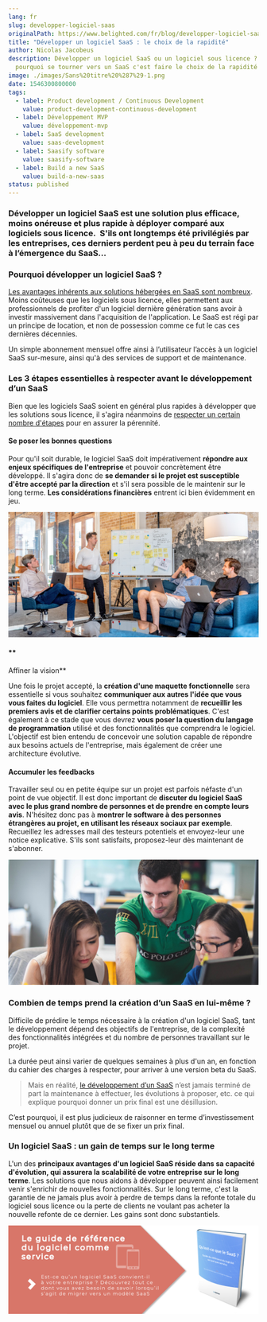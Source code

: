 ```yaml
---
lang: fr
slug: developper-logiciel-saas
originalPath: https://www.belighted.com/fr/blog/developper-logiciel-saas
title: "Développer un logiciel SaaS : le choix de la rapidité"
author: Nicolas Jacobeus
description: Développer un logiciel SaaS ou un logiciel sous licence ? Découvrez
  pourquoi se tourner vers un SaaS c'est faire le choix de la rapidité !
image: ./images/Sans%20titre%20%287%29-1.png
date: 1546300800000
tags:
  - label: Product development / Continuous Development
    value: product-development-continuous-development
  - label: Développement MVP
    value: développement-mvp
  - label: SaaS development
    value: saas-development
  - label: Saasify software
    value: saasify-software
  - label: Build a new SaaS
    value: build-a-new-saas
status: published
---
```

### Développer un logiciel SaaS est une solution plus efficace, moins onéreuse et plus rapide à déployer comparé aux logiciels sous licence.  S'ils ont longtemps été privilégiés par les entreprises, ces derniers perdent peu à peu du terrain face à l’émergence du SaaS...

### **Pourquoi développer un logiciel SaaS ?**

[Les avantages inhérents aux solutions hébergées en SaaS sont nombreux](/fr/blog/10-raisons-de-saasifier-votre-logiciel?hs_preview=PpkUbiry-11366320366). Moins coûteuses que les logiciels sous licence, elles permettent aux professionnels de profiter d'un logiciel dernière génération sans avoir à investir massivement dans l'acquisition de l'application. Le SaaS est régi par un principe de location, et non de possession comme ce fut le cas ces dernières décennies. 

Un simple abonnement mensuel offre ainsi à l’utilisateur l’accès à un logiciel SaaS sur-mesure, ainsi qu'à des services de support et de maintenance. 

### **Les 3 étapes essentielles à respecter avant le développement d’un SaaS**

Bien que les logiciels SaaS soient en général plus rapides à développer que les solutions sous licence, il s'agira néanmoins de [respecter un certain nombre d'étapes](/fr/blog/check-list-d%C3%A9velopper-un-nouveau-logiciel) pour en assurer la pérennité.

#### **Se poser les bonnes questions**

Pour qu'il soit durable, le logiciel SaaS doit impérativement **répondre aux enjeux spécifiques de l'entreprise** et pouvoir concrètement être développé. Il s'agira donc de **se demander si le projet est susceptible d'être accepté par la direction** et s'il sera possible de le maintenir sur le long terme. **Les considérations financières** entrent ici bien évidemment en jeu.   
  

![Développer un logiciel SaaS ](/content/images/legacy/13wTZgbvL-e2gSyqdaxtb.png)

#### **  
Affiner la vision**

Une fois le projet accepté, la **création d'une maquette fonctionnelle** sera essentielle si vous souhaitez **communiquer aux autres l'idée que vous vous faites du logiciel**. Elle vous permettra notamment de **recueillir les premiers avis et de clarifier certains points problématiques**. C'est également à ce stade que vous devrez **vous poser la question du langage de programmation** utilisé et des fonctionnalités que comprendra le logiciel. L'objectif est bien entendu de concevoir une solution capable de répondre aux besoins actuels de l'entreprise, mais également de créer une architecture évolutive. 

#### **Accumuler les feedbacks** 

Travailler seul ou en petite équipe sur un projet est parfois néfaste d'un point de vue objectif. Il est donc important de **discuter du logiciel SaaS avec le plus grand nombre de personnes et de prendre en compte leurs avis**. N'hésitez donc pas à **montrer le software à des personnes étrangères au projet, en utilisant les réseaux sociaux par exemple**. Recueillez les adresses mail des testeurs potentiels et envoyez-leur une notice explicative. S'ils sont satisfaits, proposez-leur dès maintenant de s'abonner.  
  

![Développement d'un logiciel SaaS ](/content/images/legacy/JeITvk8KTjAnIITpWpQk7.png)

### **Combien de temps prend la création d’un SaaS en lui-même ?**

Difficile de prédire le temps nécessaire à la création d'un logiciel SaaS, tant le développement dépend des objectifs de l'entreprise, de la complexité des fonctionnalités intégrées et du nombre de personnes travaillant sur le projet.

La durée peut ainsi varier de quelques semaines à plus d'un an, en fonction du cahier des charges à respecter, pour arriver à une version beta du SaaS.  
  

> Mais en réalité, [le développement d’un SaaS](/fr/developpement-mvp?hsCtaTracking=416a0e78-58ab-43b5-a611-829b125f7358%7Cd198a956-7650-4206-b486-30e3cc31f768) n’est jamais terminé de part la maintenance à effectuer, les évolutions à proposer, etc. ce qui explique pourquoi donner un prix final est une désillusion.

C’est pourquoi, il est plus judicieux de raisonner en terme d’investissement mensuel ou annuel plutôt que de se fixer un prix final.   
  

### **Un logiciel SaaS : un gain de temps sur le long terme**

L'un des **principaux avantages d'un logiciel SaaS réside dans sa capacité d'évolution, qui assurera la scalabilité de votre entreprise sur le long terme**. Les solutions que nous aidons à développer peuvent ainsi facilement venir s'enrichir de nouvelles fonctionnalités. Sur le long terme, c'est la garantie de ne jamais plus avoir à perdre de temps dans la refonte totale du logiciel sous licence ou la perte de clients ne voulant pas acheter la nouvelle refonte de ce dernier. Les gains sont donc substantiels.

[![Nouveau call-to-action](/content/images/legacy/Htz_P1iMXy1bwRoC6u7Xy.png)](https://cta-redirect.hubspot.com/cta/redirect/1684659/efa19144-ba00-4802-bd26-7c27dbad25ab)